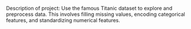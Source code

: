 Description of project: Use the famous Titanic dataset to explore and preprocess data. This involves
filling missing values, encoding categorical features, and standardizing numerical features.
